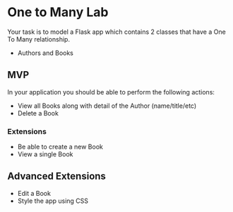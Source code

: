 # One to Many Lab

Your task is to model a Flask app which contains 2 classes that have a One To Many relationship.

- Authors and Books

## MVP

In your application you should be able to perform the following actions:

* View all Books along with detail of the Author (name/title/etc)
* Delete a Book

### Extensions

* Be able to create a new Book
* View a single Book

## Advanced Extensions

* Edit a Book
* Style the app using CSS






